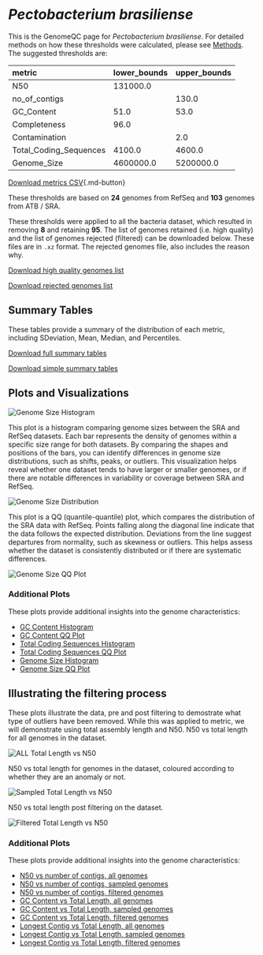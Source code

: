 # *Pectobacterium brasiliense*

This is the GenomeQC page for *Pectobacterium brasiliense*. For detailed methods on how these thresholds were calculated, please see [Methods](../../methods.md).
The suggested thresholds are: 

| metric                 | lower_bounds   | upper_bounds   |
|:-----------------------|:---------------|:---------------|
| N50                    | 131000.0       |                |
| no_of_contigs          |                | 130.0          |
| GC_Content             | 51.0           | 53.0           |
| Completeness           | 96.0           |                |
| Contamination          |                | 2.0            |
| Total_Coding_Sequences | 4100.0         | 4600.0         |
| Genome_Size            | 4600000.0      | 5200000.0      |

[Download metrics CSV](Pectobacterium_brasiliense_metrics.csv){.md-button}


These thresholds are based on **24** genomes from RefSeq and **103** genomes from ATB / SRA.

These thresholds were applied to all the bacteria dataset, which resulted in removing **8** and retaining **95**.
The list of genomes retained (i.e. high quality) and the list of genomes rejected (filtered) can be downloaded below. These files are in `.xz` format. The rejected genomes file, also includes the reason why.

[Download high quality genomes list](Pectobacterium_brasiliense_high_quality_genomes.csv.xz)


[Download rejected genomes list](Pectobacterium_brasiliense_filtered_out_genomes.csv.xz)



## Summary Tables
These tables provide a summary of the distribution of each metric, including SDeviation, Mean, Median, and Percentiles.

[Download full summary tables](summary.csv)

[Download simple summary tables](selected_summary.csv)

## Plots and Visualizations

![Genome Size Histogram](Genome_Size_refseq_histogram_kde.png)

This plot is a histogram comparing genome sizes between the SRA and RefSeq datasets. Each bar represents the density of genomes within a specific size range for both datasets. By comparing the shapes and positions of the bars, you can identify differences in genome size distributions, such as shifts, peaks, or outliers. This visualization helps reveal whether one dataset tends to have larger or smaller genomes, or if there are notable differences in variability or coverage between SRA and RefSeq.

![Genome Size Distribution](Genome_Size_refseq_histogram_kde.png)

This plot is a QQ (quantile-quantile) plot, which compares the distribution of the SRA data with RefSeq. Points falling along the diagonal line indicate that the data follows the expected distribution. Deviations from the line suggest departures from normality, such as skewness or outliers. This helps assess whether the dataset is consistently distributed or if there are systematic differences.

![Genome Size QQ Plot](Genome_Size_refseq_qqplot.png)

### Additional Plots

These plots provide additional insights into the genome characteristics:

- [GC Content Histogram](GC_Content_refseq_histogram_kde.png)
- [GC Content QQ Plot](GC_Content_refseq_qqplot.png)
- [Total Coding Sequences Histogram](Total_Coding_Sequences_refseq_histogram_kde.png)
- [Total Coding Sequences QQ Plot](Total_Coding_Sequences_refseq_qqplot.png)
- [Genome Size Histogram](Genome_Size_refseq_histogram_kde.png)
- [Genome Size QQ Plot](Genome_Size_refseq_qqplot.png)
## Illustrating the filtering process
These plots illustrate the data, pre and post filtering to demostrate what type of outliers have been removed. While this was applied to metric, we will demonstrate using total assembly length and N50.
N50 vs total length for all genomes in the dataset.

![ALL Total Length vs N50](Pectobacterium_brasiliense_all_total_length_N50.png)

N50 vs total length for genomes in the dataset, coloured according to whether they are an anomaly or not.

![Sampled Total Length vs N50](Pectobacterium_brasiliense_sample_total_length_N50.png)

N50 vs total length post filtering on the dataset.

![Filtered Total Length vs N50](Pectobacterium_brasiliense_filt_total_length_N50.png)

### Additional Plots

These plots provide additional insights into the genome characteristics:

- [N50 vs number of contigs, all genomes](Pectobacterium_brasiliense_all_N50_number.png)
- [N50 vs number of contigs, sampled genomes](Pectobacterium_brasiliense_sample_N50_number.png)
- [N50 vs number of contigs, filtered genomes](Pectobacterium_brasiliense_filt_N50_number.png)
- [GC Content vs Total Length, all genomes](Pectobacterium_brasiliense_all_total_length_GC_Content.png)
- [GC Content vs Total Length, sampled genomes](Pectobacterium_brasiliense_sample_total_length_GC_Content.png)
- [GC Content vs Total Length, filtered genomes](Pectobacterium_brasiliense_filt_total_length_GC_Content.png)
- [Longest Contig vs Total Length, all genomes](Pectobacterium_brasiliense_all_total_length_longest.png)
- [Longest Contig vs Total Length, sampled genomes](Pectobacterium_brasiliense_sample_total_length_longest.png)
- [Longest Contig vs Total Length, filtered genomes](Pectobacterium_brasiliense_filt_total_length_longest.png)

